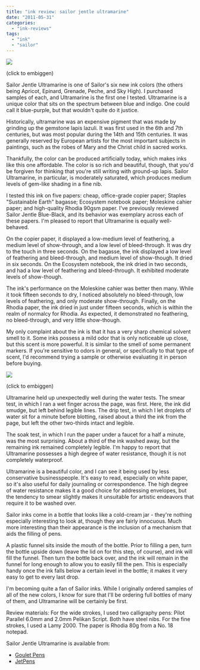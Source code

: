 ```yaml
---
title: "ink review: sailor jentle ultramarine"
date: "2011-05-31"
categories: 
  - "ink-reviews"
tags: 
  - "ink"
  - "sailor"
---
```


[![](http://s3.media.squarespace.com/production/1431296/16917466/-BpSUXAyuU1I/TePS9RUHrUI/AAAAAAAAASE/2ER34eTWcTQ/s640/sailor%2Bjentle%2Bultramarine.jpg)](http://s3.media.squarespace.com/production/1431296/16917466/-BpSUXAyuU1I/TePS9RUHrUI/AAAAAAAAASE/2ER34eTWcTQ/s1600/sailor%2Bjentle%2Bultramarine.jpg)

(click to embiggen)

  

Sailor Jentle Ultramarine is one of Sailor's six new ink colors (the others being Apricot, Epinard, Grenade, Peche, and Sky High). I purchased samples of each, and Ultramarine is the first one I tested. Ultramarine is a unique color that sits on the spectrum between blue and indigo. One could call it blue-purple, but that wouldn't quite do it justice.

  
Historically, ultramarine was an expensive pigment that was made by grinding up the gemstone lapis lazuli. It was first used in the 6th and 7th centuries, but was most popular during the 14th and 15th centuries. It was generally reserved by European artists for the most important subjects in paintings, such as the robes of Mary and the Christ child in sacred works.

Thankfully, the color can be produced artificially today, which makes inks like this one affordable. The color is so rich and beautiful, though, that you'd be forgiven for thinking that you're still writing with ground-up lapis. Sailor Ultramarine, in particular, is moderately saturated, which produces medium levels of gem-like shading in a fine nib.

I tested this ink on five papers: cheap, office-grade copier paper; Staples "Sustainable Earth" bagasse; Ecosystem notebook paper; Moleskine cahier paper; and high-quality Rhodia 90gsm paper. I've previously reviewed Sailor Jentle Blue-Black, and its behavior was exemplary across each of these papers. I'm pleased to report that Ultramarine is equally well-behaved.

On the copier paper, it displayed a low-medium level of feathering, a medium level of show-through, and a low level of bleed-through. It was dry to the touch in three seconds. On the bagasse, the ink displayed a low level of feathering and bleed-through, and medium level of show-though. It dried in six seconds. On the Ecosystem notebook, the ink dried in two seconds, and had a low level of feathering and bleed-through. It exhibited moderate levels of show-though.

The ink's performance on the Moleskine cahier was better then many. While it took fifteen seconds to dry, I noticed absolutely no bleed-through, low levels of feathering, and only moderate show-through. Finally, on the Rhodia paper, the ink dried in just under fifteen seconds, which is within the realm of normalcy for Rhodia. As expected, it demonstrated no feathering, no bleed-through, and very little show-though.

My only complaint about the ink is that it has a very sharp chemical solvent smell to it. Some inks possess a mild odor that is only noticeable up close, but this scent is more powerful. It is similar to the smell of some permanent markers. If you're sensitive to odors in general, or specifically to that type of scent, I'd recommend trying a sample or otherwise evaluating it in person before buying.

[![](http://s3.media.squarespace.com/production/1431296/16917466/-8fXTTDYwLck/TePS8_WOl2I/AAAAAAAAASA/jEctG3yKb18/s400/sailor%2Bjentle%2Bultramarine%2Bwater%2Btest.jpg)](http://s3.media.squarespace.com/production/1431296/16917466/-8fXTTDYwLck/TePS8_WOl2I/AAAAAAAAASA/jEctG3yKb18/s1600/sailor%2Bjentle%2Bultramarine%2Bwater%2Btest.jpg)

(click to embiggen)

  

Ultramarine held up unexpectedly well during the water tests. The smear test, in which I ran a wet finger across the page, was first. Here, the ink did smudge, but left behind legible lines. The drip test, in which I let droplets of water sit for a minute before blotting, raised about a third the ink from the page, but left the other two-thirds intact and legible.

  
The soak test, in which I run the paper under a faucet for a half a minute, was the most surprising. About a third of the ink washed away, but the remaining ink remained completely legible. I'm happy to report that Ultramarine possesses a high degree of water resistance, though it is not completely waterproof.

Ultramarine is a beautiful color, and I can see it being used by less conservative businesspeople. It's easy to read, especially on white paper, so it's also useful for daily journaling or correspondence. The high degree of water resistance makes it a good choice for addressing envelopes, but the tendency to smear slightly makes it unsuitable for artistic endeavors that require it to be washed over.

Sailor inks come in a bottle that looks like a cold-cream jar - they're nothing especially interesting to look at, though they are fairly innocuous. Much more interesting than their appearance is the inclusion of a mechanism that aids the filling of pens.

A plastic funnel sits inside the mouth of the bottle. Prior to filling a pen, turn the bottle upside down (leave the lid on for this step, of course), and ink will fill the funnel. Then turn the bottle back over, and the ink will remain in the funnel for long enough to allow you to easily fill the pen. This is especially handy once the ink falls below a certain level in the bottle; it makes it very easy to get to every last drop.

I'm becoming quite a fan of Sailor inks. While I originally ordered samples of all of the new colors, I know for sure that I'll be ordering full bottles of many of them, and Ultramarine will be certainly be first.

Review materials: For the wide strokes, I used two calligraphy pens: Pilot Parallel 6.0mm and 2.0mm Pelikan Script. Both have steel nibs. For the fine strokes, I used a Lamy 2000. The paper is Rhodia 80g from a No. 18 notepad.

Sailor Jentle Ultramarine is available from:

- [Goulet Pens](http://www.gouletpens.com/Sailor_Jentle_Ultra_Marine_p/sj-13-1000-250.htm)
- [JetPens](http://www.jetpens.com/Sailor-Fountain-Pen-Jentle-Ink-50-ml-Bottle-Ultramarine-Purple/pd/6868)

